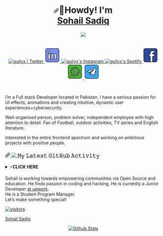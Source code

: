 <h1 align="center" dir="auto"><a id="user-content--howdy-im-sy-rashid" class="anchor" aria-hidden="true" href="#-howdy-im-sy-rashid"><svg class="octicon octicon-link" viewBox="0 0 16 16" version="1.1" width="16" height="16" aria-hidden="true"><path fill-rule="evenodd" d="M7.775 3.275a.75.75 0 001.06 1.06l1.25-1.25a2 2 0 112.83 2.83l-2.5 2.5a2 2 0 01-2.83 0 .75.75 0 00-1.06 1.06 3.5 3.5 0 004.95 0l2.5-2.5a3.5 3.5 0 00-4.95-4.95l-1.25 1.25zm-4.69 9.64a2 2 0 010-2.83l2.5-2.5a2 2 0 012.83 0 .75.75 0 001.06-1.06 3.5 3.5 0 00-4.95 0l-2.5 2.5a3.5 3.5 0 004.95 4.95l1.25-1.25a.75.75 0 00-1.06-1.06l-1.25 1.25a2 2 0 01-2.83 0z"></path></svg></a><g-emoji class="g-emoji" alias="cowboy_hat_face" fallback-src="https://github.githubassets.com/images/icons/emoji/unicode/1f920.png">🤠</g-emoji>Howdy! I'm <div class="badge-base LI-profile-badge" data-locale="en_US" data-size="medium" data-theme="dark" data-type="VERTICAL" data-vanity="sohail-sadiq-4320611a6" data-version="v1"><a class="badge-base__link LI-simple-link" href="https://pk.linkedin.com/in/sohail-sadiq-4320611a6?trk=profile-badge">Sohail Sadiq</a></div>
              </h1>

  <p align="center"><img src="https://camo.githubusercontent.com/e4c96a49660fabc0e2945058a24d659dd53499667e5ae0e67cc89486d6f1cc8b/68747470733a2f2f73706f746966792d6769746875622d70726f66696c652e76657263656c2e6170702f6170692f766965773f7569643d313131343736313836393526636f7665725f696d6167653d74727565267468656d653d6e6f7661746f72656d2673686f775f6f66666c696e653d74727565266261636b67726f756e645f636f6c6f723d31323132313226696e7465726368616e67653d66616c7365266261725f636f6c6f723d353362313466266261725f636f6c6f725f636f7665723d66616c7365" style="max-width: 100%;"></p>

  
 
<p align="center" dir="auto">
<br>
<a href="https://twitter.com/cigarillloo" rel="nofollow">
  <img alt="guilyx | Twitter" width="50px" src="https://user-images.githubusercontent.com/43545812/144034996-602b144a-16e1-41cc-99e7-c6040b20dcaf.png" style="max-width: 100%;">
</a>
<a href="www.linkedin.com/in/sohail-sadiq-07331b21a" rel="nofollow">
  <img alt="guilyx's LinkdeIN" width="50px" src="https://raw.githubusercontent.com/pgsohail/game-dev-assignments/main/linkedin%20(1).png" style="max-width: 100%;">
</a>
<a href="https://www.instagram.com/pgsohaill/" rel="nofollow">
  <img alt="guilyx's Instagram" width="50px" src="https://user-images.githubusercontent.com/43545812/144035088-0dfb165f-8fe0-4d13-896c-876c29d2b128.png" style="max-width: 100%;">
</a>
<a href="https://open.spotify.com/user/313nk6642wkojkahsxakz5ry5e2y?si=iksQT_W4TjyUh5BWkrpUQQ&utm_source=copy-link" rel="nofollow">
  <img alt="guilyx's Spotify" width="50px" src="https://user-images.githubusercontent.com/43545812/144035120-1ad5169b-91c7-4078-bef9-6a82c733f373.png" style="max-width: 100%;">
</a>
<a href="ADD_FACEBOOK_URL_HERE" rel="nofollow">
  <img alt="guilyx's Facebook" width="50px" src="https://raw.githubusercontent.com/pgsohail/game-dev-assignments/main/facebook.png" style="max-width: 100%;">
</a>
<a href="ADD_WHATSAPP_URL_HERE" rel="nofollow">
  <img alt="guilyx's WhatsApp" width="50px" src="https://raw.githubusercontent.com/pgsohail/game-dev-assignments/main/whatsapp%20-%20Copy.png" style="max-width: 100%;">
</a>
<a href="ADD_TELEGRAM_URL_HERE" rel="nofollow">
  <img alt="guilyx's Telegram" width="50px" src="https://raw.githubusercontent.com/pgsohail/game-dev-assignments/main/telegram%20-%20Copy.png" style="max-width: 100%;">
</a>
</p>
<br>


 
</p>
<p dir="auto"><a target="_blank" rel="noopener noreferrer" </a></p>
<p dir="auto">I’m a Full stack Developer located in Pakistan. I have a serious passion for UI effects, animations and creating intuitive, dynamic user experiences+cybersecurity.

Well-organised person, problem solver, independent employee with high attention to detail. Fan of Football, outdoor activities, TV series and English literature.

Interested in the entire frontend spectrum and working on ambitious projects with positive people.
<h3 dir="auto" style="font-family: '𝚆𝚑𝚊𝚝 𝙸'𝚖 𝚞𝚙 𝚝𝚘', sans-serif;">
  <a id="user-content--a-little-more-about-me" class="anchor" aria-hidden="true" href="#-a-little-more-about-me">
    <svg class="octicon octicon-link" viewBox="0 0 16 16" version="1.1" width="16" height="16" aria-hidden="true">
      <path fill-rule="evenodd" d="M7.775 3.275a.75.75 0 001.06 1.06l1.25-1.25a2 2 0 112.83 2.83l-2.5 2.5a2 2 0 01-2.83 0 .75.75 0 00-1.06 1.06 3.5 3.5 0 004.95 0l2.5-2.5a3.5 3.5 0 00-4.95-4.95l-1.25 1.25zm-4.69 9.64a2 2 0 010-2.83l2.5-2.5a2 2 0 012.83 0 .75.75 0 001.06-1.06 3.5 3.5 0 00-4.95 0l-2.5 2.5a3.5 3.5 0 004.95 4.95l1.25-1.25a.75.75 0 00-1.06-1.06l-1.25 1.25a2 2 0 01-2.83 0z"></path>
    </svg>
  </a>
  <a target="_blank" rel="noopener noreferrer" href="https://media.giphy.com/media/VgCDAzcKvsR6OM0uWg/giphy.gif">
    <img src="https://media.giphy.com/media/VgCDAzcKvsR6OM0uWg/giphy.gif" width="50" data-canonical-src="https://media.giphy.com/media/VgCDAzcKvsR6OM0uWg/giphy.gif" style="max-width: 100%;">
  </a>
  𝙼𝚢 𝙻𝚊𝚝𝚎𝚜𝚝 𝙶𝚒𝚝𝙷𝚞𝚋 𝙰𝚌𝚝𝚒𝚟𝚒𝚝𝚢
</h3>



</article>
<details>
<summary><g-emoji class="g-emoji" alias="zap" fallback-src="https://github.githubassets.com/images/icons/emoji/unicode/26a1.png">⚡️</g-emoji><strong>CLICK HERE</strong></summary>
<br>
 <article class="markdown-body entry-content container-lg f5" itemprop="text"><div class="highlight highlight-source-shell position-relative overflow-auto"><pre><span class="pl-k">&gt;</span> neofetch</pre><div class="zeroclipboard-container position-absolute right-0 top-0">
    <clipboard-copy aria-label="Copy" class="ClipboardButton btn js-clipboard-copy m-2 p-0 tooltipped-no-delay" data-copy-feedback="Copied!" data-tooltip-direction="w" value="> neofetch" tabindex="0" role="button" style="display: inherit;">
      <svg aria-hidden="true" height="16" viewBox="0 0 16 16" version="1.1" width="16" data-view-component="true" class="octicon octicon-copy js-clipboard-copy-icon m-2">
    <path fill-rule="evenodd" d="M0 6.75C0 5.784.784 5 1.75 5h1.5a.75.75 0 010 1.5h-1.5a.25.25 0 00-.25.25v7.5c0 .138.112.25.25.25h7.5a.25.25 0 00.25-.25v-1.5a.75.75 0 011.5 0v1.5A1.75 1.75 0 019.25 16h-7.5A1.75 1.75 0 010 14.25v-7.5z"></path><path fill-rule="evenodd" d="M5 1.75C5 .784 5.784 0 6.75 0h7.5C15.216 0 16 .784 16 1.75v7.5A1.75 1.75 0 0114.25 11h-7.5A1.75 1.75 0 015 9.25v-7.5zm1.75-.25a.25.25 0 00-.25.25v7.5c0 .138.112.25.25.25h7.5a.25.25 0 00.25-.25v-7.5a.25.25 0 00-.25-.25h-7.5z"></path>
</svg>
      <svg aria-hidden="true" height="16" viewBox="0 0 16 16" version="1.1" width="16" data-view-component="true" class="octicon octicon-check js-clipboard-check-icon color-fg-success d-none m-2">
    <path fill-rule="evenodd" d="M13.78 4.22a.75.75 0 010 1.06l-7.25 7.25a.75.75 0 01-1.06 0L2.22 9.28a.75.75 0 011.06-1.06L6 10.94l6.72-6.72a.75.75 0 011.06 0z"></path>
</svg>
    </clipboard-copy>
  </div></div>

<div class="highlight highlight-source-cs position-relative overflow-auto"><pre><span class="pl-smi">pgsohail@github</span>
<span class="pl-k">------------------------</span><span class="pl-k">-</span>
<span class="pl-en">OS</span>: <span class="pl-smi">Arch</span> <span class="pl-smi">Linux</span> <span class="pl-smi">x86_64</span>
<span class="pl-en">Shell</span>: <span class="pl-smi"></span> <span class="pl-c1">5</span><span class="pl-c1">.</span><span class="pl-c1">11</span>
<span class="pl-en">Pronouns</span>: <span class="pl-smi">He</span><span class="pl-k">/</span><span class="pl-smi">Him</span>
<span class="pl-en">Location</span>: <span class="pl-smi">punjab</span>, <span class="pl-smi">Pakistan</span>
<span class="pl-en">Frameworks</span>: <span class="pl-smi">React</span>
<span class="pl-en">Languages</span>: <span class="pl-smi">JavaScript</span>, <span class="pl-smi">Python</span>,
           <span class="pl-smi">HTML</span>, <span class="pl-smi">CSS</span>
<span class="pl-en">Learning</span>: <span class="pl-smi">Node</span>.<span class="pl-smi">js</span>, <span class="pl-smi">Express</span>, <span class="pl-smi">MEAN Stack</span>,
          <span class="pl-smi">Three</span>.<span class="pl-smi">js</span>, <span class="pl-smi">CPP</span>
<span class="pl-en">Hobbies</span>: <span class="pl-smi">drifting</span>, <span class="pl-smi">football</span>, <span class="pl-smi">Gaming</span>
<span class="pl-en">Commits</span>: <span class="pl-c1">101</span>
<span class="pl-en">Stars</span>: <span class="pl-c1">17</span>
<span class="pl-en">Discord</span>: <span class="pl-smi">pgsohail</span><span class="pl-c1"></span></pre><div class="zeroclipboard-container position-absolute right-0 top-0">
    <clipboard-copy aria-label="Copy" class="ClipboardButton btn js-clipboard-copy m-2 p-0 tooltipped-no-delay" data-copy-feedback="Copied!" data-tooltip-direction="w" value="pgsohail@github
-------------------------
OS: Arch Linux x86_64
Shell: zsh 5.8
Pronouns: He/Him
Location: punjab, Pakistan
Frameworks: React
Languages: JavaScript, Python,
           HTML, CSS
Learning: Node.js, Express, MEAN Stack,
          Three.js, CPP
Hobbies: drifting, footbal, Gaming
Commits: 101
Stars: 17
Discord: pgsohail" tabindex="0" role="button" style="display: inherit;">
      <svg aria-hidden="true" height="16" viewBox="0 0 16 16" version="1.1" width="16" data-view-component="true" class="octicon octicon-copy js-clipboard-copy-icon m-2">
    <path fill-rule="evenodd" d="M0 6.75C0 5.784.784 5 1.75 5h1.5a.75.75 0 010 1.5h-1.5a.25.25 0 00-.25.25v7.5c0 .138.112.25.25.25h7.5a.25.25 0 00.25-.25v-1.5a.75.75 0 011.5 0v1.5A1.75 1.75 0 019.25 16h-7.5A1.75 1.75 0 010 14.25v-7.5z"></path><path fill-rule="evenodd" d="M5 1.75C5 .784 5.784 0 6.75 0h7.5C15.216 0 16 .784 16 1.75v7.5A1.75 1.75 0 0114.25 11h-7.5A1.75 1.75 0 015 9.25v-7.5zm1.75-.25a.25.25 0 00-.25.25v7.5c0 .138.112.25.25.25h7.5a.25.25 0 00.25-.25v-7.5a.25.25 0 00-.25-.25h-7.5z"></path>
</svg>
      <svg aria-hidden="true" height="16" viewBox="0 0 16 16" version="1.1" width="16" data-view-component="true" class="octicon octicon-check js-clipboard-check-icon color-fg-success m-2 d-none">
    <path fill-rule="evenodd" d="M13.78 4.22a.75.75 0 010 1.06l-7.25 7.25a.75.75 0 01-1.06 0L2.22 9.28a.75.75 0 011.06-1.06L6 10.94l6.72-6.72a.75.75 0 011.06 0z"></path>
</svg>
    </clipboard-copy>
  </div></div>
 <p align="center" dir="auto">
 <p dir="auto"><a target="_blank" rel="noopener noreferrer nofollow" href="https://camo.githubusercontent.com/0473adb78dbe56a27679b426a27c3a5118e3af4bd55f2e2bfe6d3a51533d99d7/68747470733a2f2f696d672e736869656c64732e696f2f62616467652f416e64726f69642d3344444338343f6c6f676f3d616e64726f6964266c6f676f436f6c6f723d7768697465267374796c653d666f722d7468652d6261646765"><img src="https://camo.githubusercontent.com/0473adb78dbe56a27679b426a27c3a5118e3af4bd55f2e2bfe6d3a51533d99d7/68747470733a2f2f696d672e736869656c64732e696f2f62616467652f416e64726f69642d3344444338343f6c6f676f3d616e64726f6964266c6f676f436f6c6f723d7768697465267374796c653d666f722d7468652d6261646765" alt="Android" data-canonical-src="https://img.shields.io/badge/Android-3DDC84?logo=android&amp;logoColor=white&amp;style=for-the-badge" style="max-width: 100%;"></a>
<a target="_blank" rel="noopener noreferrer nofollow" href="https://camo.githubusercontent.com/01a57ac2b7fb81782d776ad0fe958e32a9933eac0eff0f678d20fc2a316c1f02/68747470733a2f2f696d672e736869656c64732e696f2f62616467652f426173682d3445414132353f6c6f676f3d676e7562617368266c6f676f436f6c6f723d7768697465267374796c653d666f722d7468652d6261646765"><img src="https://camo.githubusercontent.com/01a57ac2b7fb81782d776ad0fe958e32a9933eac0eff0f678d20fc2a316c1f02/68747470733a2f2f696d672e736869656c64732e696f2f62616467652f426173682d3445414132353f6c6f676f3d676e7562617368266c6f676f436f6c6f723d7768697465267374796c653d666f722d7468652d6261646765" alt="Bash" data-canonical-src="https://img.shields.io/badge/Bash-4EAA25?logo=gnubash&amp;logoColor=white&amp;style=for-the-badge" style="max-width: 100%;"></a>
<a target="_blank" rel="noopener noreferrer nofollow" href="https://camo.githubusercontent.com/5ab12b59203a702af21eed72b2e3eef06af6f51caaaa7c35ee09f69275aa3c46/68747470733a2f2f696d672e736869656c64732e696f2f62616467652f432d4138423943433f6c6f676f3d63266c6f676f436f6c6f723d7768697465267374796c653d666f722d7468652d6261646765"><img src="https://camo.githubusercontent.com/5ab12b59203a702af21eed72b2e3eef06af6f51caaaa7c35ee09f69275aa3c46/68747470733a2f2f696d672e736869656c64732e696f2f62616467652f432d4138423943433f6c6f676f3d63266c6f676f436f6c6f723d7768697465267374796c653d666f722d7468652d6261646765" alt="C" data-canonical-src="https://img.shields.io/badge/C-A8B9CC?logo=c&amp;logoColor=white&amp;style=for-the-badge" style="max-width: 100%;"></a>
<a target="_blank" rel="noopener noreferrer nofollow" href="https://camo.githubusercontent.com/2bdbf5e4f86ecfc86b91d126161e4b532a5e2518db86f666c108fe5a7e391c71/68747470733a2f2f696d672e736869656c64732e696f2f62616467652f432b2b2d3030353939433f6c6f676f3d63706c7573706c7573266c6f676f436f6c6f723d7768697465267374796c653d666f722d7468652d6261646765"><img src="https://camo.githubusercontent.com/2bdbf5e4f86ecfc86b91d126161e4b532a5e2518db86f666c108fe5a7e391c71/68747470733a2f2f696d672e736869656c64732e696f2f62616467652f432b2b2d3030353939433f6c6f676f3d63706c7573706c7573266c6f676f436f6c6f723d7768697465267374796c653d666f722d7468652d6261646765" alt="C++" data-canonical-src="https://img.shields.io/badge/C++-00599C?logo=cplusplus&amp;logoColor=white&amp;style=for-the-badge" style="max-width: 100%;"></a>
<a target="_blank" rel="noopener noreferrer nofollow" href="https://camo.githubusercontent.com/1a15d6e7da066e9ba254b27a4d8cc594e81128fcbe9f27aeea5b638e3805b763/68747470733a2f2f696d672e736869656c64732e696f2f62616467652f4a6176612d4638393831443f6c6f676f3d6a617661266c6f676f436f6c6f723d7768697465267374796c653d666f722d7468652d6261646765"><img src="https://camo.githubusercontent.com/1a15d6e7da066e9ba254b27a4d8cc594e81128fcbe9f27aeea5b638e3805b763/68747470733a2f2f696d672e736869656c64732e696f2f62616467652f4a6176612d4638393831443f6c6f676f3d6a617661266c6f676f436f6c6f723d7768697465267374796c653d666f722d7468652d6261646765" alt="Java" data-canonical-src="https://img.shields.io/badge/Java-F8981D?logo=java&amp;logoColor=white&amp;style=for-the-badge" style="max-width: 100%;"></a>
<a target="_blank" rel="noopener noreferrer nofollow" href="https://camo.githubusercontent.com/da49c67fc828d3c458ebd656473062c9cf7dbb394a18836f1440f31d57debde2/68747470733a2f2f696d672e736869656c64732e696f2f62616467652f4a6176615363726970742d4637444631453f6c6f676f3d6a617661736372697074266c6f676f436f6c6f723d626c61636b267374796c653d666f722d7468652d6261646765"><img src="https://camo.githubusercontent.com/da49c67fc828d3c458ebd656473062c9cf7dbb394a18836f1440f31d57debde2/68747470733a2f2f696d672e736869656c64732e696f2f62616467652f4a6176615363726970742d4637444631453f6c6f676f3d6a617661736372697074266c6f676f436f6c6f723d626c61636b267374796c653d666f722d7468652d6261646765" alt="JavaScript" data-canonical-src="https://img.shields.io/badge/JavaScript-F7DF1E?logo=javascript&amp;logoColor=black&amp;style=for-the-badge" style="max-width: 100%;"></a>
<a target="_blank" rel="noopener noreferrer nofollow" href="https://camo.githubusercontent.com/abaaea4066a72136d0d3270a30f33d19799990181eb60a5710e5491ae5a4c7c1/68747470733a2f2f696d672e736869656c64732e696f2f62616467652f4b6f746c696e2d3746353246463f6c6f676f3d6b6f746c696e266c6f676f436f6c6f723d7768697465267374796c653d666f722d7468652d6261646765"><img src="https://camo.githubusercontent.com/abaaea4066a72136d0d3270a30f33d19799990181eb60a5710e5491ae5a4c7c1/68747470733a2f2f696d672e736869656c64732e696f2f62616467652f4b6f746c696e2d3746353246463f6c6f676f3d6b6f746c696e266c6f676f436f6c6f723d7768697465267374796c653d666f722d7468652d6261646765" alt="Kotlin" data-canonical-src="https://img.shields.io/badge/Kotlin-7F52FF?logo=kotlin&amp;logoColor=white&amp;style=for-the-badge" style="max-width: 100%;"></a>
<a target="_blank" rel="noopener noreferrer nofollow" href="https://camo.githubusercontent.com/142a4e3f76cf90408785668093d5a3717bfd7ebe48707bbc4981be72320c950d/68747470733a2f2f696d672e736869656c64732e696f2f62616467652f4d6f6e676f44422d3437413234383f6c6f676f3d6d6f6e676f6462266c6f676f436f6c6f723d7768697465267374796c653d666f722d7468652d6261646765"><img src="https://camo.githubusercontent.com/142a4e3f76cf90408785668093d5a3717bfd7ebe48707bbc4981be72320c950d/68747470733a2f2f696d672e736869656c64732e696f2f62616467652f4d6f6e676f44422d3437413234383f6c6f676f3d6d6f6e676f6462266c6f676f436f6c6f723d7768697465267374796c653d666f722d7468652d6261646765" alt="MongoDB" data-canonical-src="https://img.shields.io/badge/MongoDB-47A248?logo=mongodb&amp;logoColor=white&amp;style=for-the-badge" style="max-width: 100%;"></a>
<a target="_blank" rel="noopener noreferrer nofollow" href="https://camo.githubusercontent.com/8a03be915cf539ac37b85eefb894127a96cd149723686358c38f36de12932263/68747470733a2f2f696d672e736869656c64732e696f2f62616467652f507974686f6e2d3337373641423f6c6f676f3d707974686f6e266c6f676f436f6c6f723d7768697465267374796c653d666f722d7468652d6261646765"><img src="https://camo.githubusercontent.com/8a03be915cf539ac37b85eefb894127a96cd149723686358c38f36de12932263/68747470733a2f2f696d672e736869656c64732e696f2f62616467652f507974686f6e2d3337373641423f6c6f676f3d707974686f6e266c6f676f436f6c6f723d7768697465267374796c653d666f722d7468652d6261646765" alt="Python" data-canonical-src="https://img.shields.io/badge/Python-3776AB?logo=python&amp;logoColor=white&amp;style=for-the-badge" style="max-width: 100%;"></a>
<a target="_blank" rel="noopener noreferrer nofollow" href="https://camo.githubusercontent.com/8cf7f13a34ecebbb0efeae85b2804a89283efca59b83e258344f6b2120b7dba0/68747470733a2f2f696d672e736869656c64732e696f2f62616467652f52656163742d3631444146423f6c6f676f3d7265616374266c6f676f436f6c6f723d626c61636b267374796c653d666f722d7468652d6261646765"><img src="https://camo.githubusercontent.com/8cf7f13a34ecebbb0efeae85b2804a89283efca59b83e258344f6b2120b7dba0/68747470733a2f2f696d672e736869656c64732e696f2f62616467652f52656163742d3631444146423f6c6f676f3d7265616374266c6f676f436f6c6f723d626c61636b267374796c653d666f722d7468652d6261646765" alt="React" data-canonical-src="https://img.shields.io/badge/React-61DAFB?logo=react&amp;logoColor=black&amp;style=for-the-badge" style="max-width: 100%;"></a>

<a target="_blank" rel="noopener noreferrer nofollow" href="https://camo.githubusercontent.com/2699f093fad7de579e36de67270caa3b4cc26f5189c796cee7872c454648f0f6/68747470733a2f2f696d672e736869656c64732e696f2f62616467652f54687265652e6a732d3030303030303f6c6f676f3d54687265652e6a73266c6f676f436f6c6f723d7768697465267374796c653d666f722d7468652d6261646765"><img src="https://camo.githubusercontent.com/2699f093fad7de579e36de67270caa3b4cc26f5189c796cee7872c454648f0f6/68747470733a2f2f696d672e736869656c64732e696f2f62616467652f54687265652e6a732d3030303030303f6c6f676f3d54687265652e6a73266c6f676f436f6c6f723d7768697465267374796c653d666f722d7468652d6261646765" alt="Three.js" data-canonical-src="https://img.shields.io/badge/Three.js-000000?logo=Three.js&amp;logoColor=white&amp;style=for-the-badge" style="max-width: 100%;"></a>
<a target="_blank" rel="noopener noreferrer nofollow" href="https://camo.githubusercontent.com/e85599a5a618da19894952746e509b6cd9b1660aaad75f68c5bf5212f7ec9199/68747470733a2f2f696d672e736869656c64732e696f2f62616467652f547970655363726970742d3331373843363f6c6f676f3d74797065736372697074266c6f676f436f6c6f723d7768697465267374796c653d666f722d7468652d6261646765"><img src="https://camo.githubusercontent.com/e85599a5a618da19894952746e509b6cd9b1660aaad75f68c5bf5212f7ec9199/68747470733a2f2f696d672e736869656c64732e696f2f62616467652f547970655363726970742d3331373843363f6c6f676f3d74797065736372697074266c6f676f436f6c6f723d7768697465267374796c653d666f722d7468652d6261646765" alt="TypeScript" data-canonical-src="https://img.shields.io/badge/TypeScript-3178C6?logo=typescript&amp;logoColor=white&amp;style=for-the-badge" style="max-width: 100%;"></a></p>

<p dir="auto"><a target="_blank" rel="noopener noreferrer nofollow" href="https://camo.githubusercontent.com/896963df15f766881b9fb6cda3da537617b0de2571084b9bb6964fc4240ee0af/68747470733a2f2f696d672e736869656c64732e696f2f62616467652f416e64726f696425323053747564696f2d3344444338343f6c6f676f3d616e64726f696473747564696f266c6f676f436f6c6f723d7768697465267374796c653d666f722d7468652d6261646765"><img src="https://camo.githubusercontent.com/896963df15f766881b9fb6cda3da537617b0de2571084b9bb6964fc4240ee0af/68747470733a2f2f696d672e736869656c64732e696f2f62616467652f416e64726f696425323053747564696f2d3344444338343f6c6f676f3d616e64726f696473747564696f266c6f676f436f6c6f723d7768697465267374796c653d666f722d7468652d6261646765" alt="Android Studio" data-canonical-src="https://img.shields.io/badge/Android%20Studio-3DDC84?logo=androidstudio&amp;logoColor=white&amp;style=for-the-badge" style="max-width: 100%;"></a>
<a href="https://blender.org" rel="nofollow"><img src="https://camo.githubusercontent.com/0946552fa21ce2ab84307ac918453ac4b5c148a4aee563aed7a562b94c67b25a/68747470733a2f2f696d672e736869656c64732e696f2f62616467652f426c656e6465722d4635373932413f6c6f676f3d626c656e646572266c6f676f436f6c6f723d7768697465267374796c653d666f722d7468652d6261646765" alt="Blender" data-canonical-src="https://img.shields.io/badge/Blender-F5792A?logo=blender&amp;logoColor=white&amp;style=for-the-badge" style="max-width: 100%;"></a>
<a target="_blank" rel="noopener noreferrer nofollow" href="https://camo.githubusercontent.com/f339bb7051805413c2903a874c48ac9f47546d3d9c9b9d0ccf2221887da6a8a5/68747470733a2f2f696d672e736869656c64732e696f2f62616467652f4665646f72612d3531413244413f6c6f676f3d6665646f7261266c6f676f436f6c6f723d7768697465267374796c653d666f722d7468652d6261646765"><img src="https://camo.githubusercontent.com/f339bb7051805413c2903a874c48ac9f47546d3d9c9b9d0ccf2221887da6a8a5/68747470733a2f2f696d672e736869656c64732e696f2f62616467652f4665646f72612d3531413244413f6c6f676f3d6665646f7261266c6f676f436f6c6f723d7768697465267374796c653d666f722d7468652d6261646765" alt="Fedora" data-canonical-src="https://img.shields.io/badge/Fedora-51A2DA?logo=fedora&amp;logoColor=white&amp;style=for-the-badge" style="max-width: 100%;"></a>
<a href="https://inkscape.org" rel="nofollow"><img src="https://camo.githubusercontent.com/0cef9a3719ba7d8bea66f485132357a66c94c6c3ca56cfd4a6e5092c536a3cf8/68747470733a2f2f696d672e736869656c64732e696f2f62616467652f496e6b73636170652d3030303030303f6c6f676f3d696e6b7363617065266c6f676f436f6c6f723d7768697465267374796c653d666f722d7468652d6261646765" alt="Inkscape" data-canonical-src="https://img.shields.io/badge/Inkscape-000000?logo=inkscape&amp;logoColor=white&amp;style=for-the-badge" style="max-width: 100%;"></a>
<a target="_blank" rel="noopener noreferrer nofollow" href="https://camo.githubusercontent.com/8dc368025b63f15e3bb8d5b14589200adc597966fd29fb9c90850d87984d37b2/68747470733a2f2f696d672e736869656c64732e696f2f62616467652f4c696e75782d4643433632343f6c6f676f3d4c696e7578266c6f676f436f6c6f723d626c61636b267374796c653d666f722d7468652d6261646765"><img src="https://camo.githubusercontent.com/8dc368025b63f15e3bb8d5b14589200adc597966fd29fb9c90850d87984d37b2/68747470733a2f2f696d672e736869656c64732e696f2f62616467652f4c696e75782d4643433632343f6c6f676f3d4c696e7578266c6f676f436f6c6f723d626c61636b267374796c653d666f722d7468652d6261646765" alt="Linux" data-canonical-src="https://img.shields.io/badge/Linux-FCC624?logo=Linux&amp;logoColor=black&amp;style=for-the-badge" style="max-width: 100%;"></a>

<a target="_blank" rel="noopener noreferrer nofollow" href="https://camo.githubusercontent.com/840b30f49ca30942a37502ee107997f6c35659076f5ba2dca2e54000c26a6d35/68747470733a2f2f696d672e736869656c64732e696f2f62616467652f5653436f64652d3030374143433f6c6f676f3d76697375616c73747564696f636f6465266c6f676f436f6c6f723d7768697465267374796c653d666f722d7468652d6261646765"><img src="https://camo.githubusercontent.com/840b30f49ca30942a37502ee107997f6c35659076f5ba2dca2e54000c26a6d35/68747470733a2f2f696d672e736869656c64732e696f2f62616467652f5653436f64652d3030374143433f6c6f676f3d76697375616c73747564696f636f6465266c6f676f436f6c6f723d7768697465267374796c653d666f722d7468652d6261646765" alt="Visual Studio Code" data-canonical-src="https://img.shields.io/badge/VSCode-007ACC?logo=visualstudiocode&amp;logoColor=white&amp;style=for-the-badge" style="max-width: 100%;"></a>
<a href="https://ohmyz.sh" rel="nofollow"><img src="https://camo.githubusercontent.com/ef9ec133231f329a0ebeb9c239681e6be08d9528e90516511f18f15a9a9c4c87/68747470733a2f2f696d672e736869656c64732e696f2f62616467652f5a73682d6631356132343f7374796c653d666f722d7468652d6261646765" alt="Zsh" data-canonical-src="https://img.shields.io/badge/Zsh-f15a24?style=for-the-badge" style="max-width: 100%;"></a></p>

</details>

Sohail is working towards empowering communities via Open Source and education. He finds passion in coding and hacking. He is currently a Junior Developer <a href="https://www.fiverr.com/" rel="nofollow">at upwork</a>.<br>
He is a Student Program Manager.<br>
  Let’s make something special!
  <p dir="auto"><a target="_blank" rel="noopener noreferrer" href="https://camo.githubusercontent.com/3065fb76a2db00b0e808477d8447ca67059d6470442c76aab6bf413bcbc3c6c8/68747470733a2f2f76697369746f722d62616467652e6c616f62692e6963752f62616467653f706167655f69643d6b756e616c2d6b757368776168612e6b756e616c2d6b75736877616861"><img src="https://camo.githubusercontent.com/7fafe17fe428af93771c5fbcd41317a70281230725864cc48499f8beeb34103c/68747470733a2f2f76697369746f722d62616467652e6c616f62692e6963752f62616467653f706167655f69643d72757374792d736a2e72757374792d736a" alt="visitors" data-canonical-src="https://visitor-badge.laobi.icu/badge?page_id=kunal-kushwaha.kunal-kushwaha" style="max-width: 100%;"></a></p>
</article>
<div class="badge-base LI-profile-badge" data-locale="en_US" data-size="medium" data-theme="dark" data-type="VERTICAL" data-vanity="sohail-sadiq-4320611a6" data-version="v1"><a class="badge-base__link LI-simple-link" href="https://pk.linkedin.com/in/sohail-sadiq-4320611a6?trk=profile-badge">Sohail Sadiq</a></div>
              


<p align="center" dir="auto">
        <a target="_blank" rel="noopener noreferrer" href="https://raw.githubusercontent.com/bornmay/bornmay/Update/svg/Bottom.svg"><img src="https://raw.githubusercontent.com/bornmay/bornmay/Update/svg/Bottom.svg" alt="Github Stats" style="max-width: 100%;"></a>
</p>
